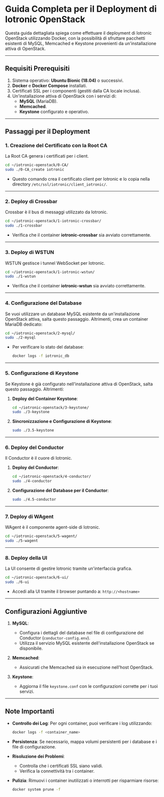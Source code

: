 # **Guida Completa per il Deployment di Iotronic OpenStack**

Questa guida dettagliata spiega come effettuare il deployment di Iotronic OpenStack utilizzando Docker, con la possibilità di sfruttare pacchetti esistenti di MySQL, Memcached e Keystone provenienti da un'installazione attiva di OpenStack.

---

## **Requisiti Prerequisiti**
1. Sistema operativo: **Ubuntu Bionic (18.04)** o successivi.
2. **Docker** e **Docker Compose** installati.
3. Certificati SSL per i componenti (gestiti dalla CA locale inclusa).
4. Un'installazione attiva di OpenStack con i servizi di:
   - **MySQL** (MariaDB).
   - **Memcached**.
   - **Keystone** configurato e operativo.

---

## **Passaggi per il Deployment**

### **1. Creazione del Certificato con la Root CA**
La Root CA genera i certificati per i client.

```bash
cd ~/iotronic-openstack/0-CA/
sudo ./0-CA_create iotronic
```

- Questo comando crea il certificato client per Iotronic e lo copia nella directory `/etc/ssl/iotronic/client_iotronic/`.

---

### **2. Deploy di Crossbar**
Crossbar è il bus di messaggi utilizzato da Iotronic.

```bash
cd ~/iotronic-openstack/1-iotronic-crossbar/
sudo ./1-crossbar
```

- Verifica che il container **iotronic-crossbar** sia avviato correttamente.

---

### **3. Deploy di WSTUN**
WSTUN gestisce i tunnel WebSocket per Iotronic.

```bash
cd ~/iotronic-openstack/1-iotronic-wstun/
sudo ./1-wstun
```

- Verifica che il container **iotronic-wstun** sia avviato correttamente.

---

### **4. Configurazione del Database**
Se vuoi utilizzare un database MySQL esistente da un'installazione OpenStack attiva, salta questo passaggio. Altrimenti, crea un container MariaDB dedicato:

```bash
cd ~/iotronic-openstack/2-mysql/
sudo ./2-mysql
```

- Per verificare lo stato del database:
  ```bash
  docker logs -f iotronic_db
  ```

---

### **5. Configurazione di Keystone**
Se Keystone è già configurato nell'installazione attiva di OpenStack, salta questo passaggio. Altrimenti:

1. **Deploy del Container Keystone**:
   ```bash
   cd ~/iotronic-openstack/3-keystone/
   sudo ./3-keystone
   ```

2. **Sincronizzazione e Configurazione di Keystone**:
   ```bash
   sudo ./3.5-keystone
   ```

---

### **6. Deploy del Conductor**
Il Conductor è il cuore di Iotronic.

1. **Deploy del Conductor**:
   ```bash
   cd ~/iotronic-openstack/4-conductor/
   sudo ./4-conductor
   ```

2. **Configurazione del Database per il Conductor**:
   ```bash
   sudo ./4.5-conductor
   ```

---

### **7. Deploy di WAgent**
WAgent è il componente agent-side di Iotronic.

```bash
cd ~/iotronic-openstack/5-wagent/
sudo ./5-wagent
```

---

### **8. Deploy della UI**
La UI consente di gestire Iotronic tramite un'interfaccia grafica.

```bash
cd ~/iotronic-openstack/6-ui/
sudo ./6-ui
```

- Accedi alla UI tramite il browser puntando a: `http://<hostname>`

---

## **Configurazioni Aggiuntive**
1. **MySQL**:
   - Configura i dettagli del database nel file di configurazione del Conductor (`conductor-config.env`).
   - Utilizza il servizio MySQL esistente dell'installazione OpenStack se disponibile.

2. **Memcached**:
   - Assicurati che Memcached sia in esecuzione nell'host OpenStack.

3. **Keystone**:
   - Aggiorna il file `keystone.conf` con le configurazioni corrette per i tuoi servizi.

---

## **Note Importanti**
- **Controllo dei Log**:
  Per ogni container, puoi verificare i log utilizzando:
  ```bash
  docker logs -f <container_name>
  ```

- **Persistenza**:
  Se necessario, mappa volumi persistenti per i database e i file di configurazione.

- **Risoluzione dei Problemi**:
  - Controlla che i certificati SSL siano validi.
  - Verifica la connettività tra i container.

- **Pulizia**:
  Rimuovi i container inutilizzati o interrotti per risparmiare risorse:
  ```bash
  docker system prune -f
  ```

